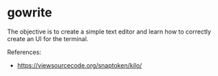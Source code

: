 # gowrite

The objective is to create a simple text editor and learn how to correctly create an UI for the terminal.

References:
- https://viewsourcecode.org/snaptoken/kilo/
